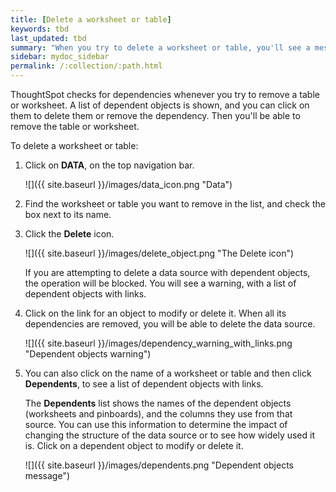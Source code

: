 ```yaml
---
title: [Delete a worksheet or table]
keywords: tbd
last_updated: tbd
summary: "When you try to delete a worksheet or table, you'll see a message listing any dependent objects that must be removed first."
sidebar: mydoc_sidebar
permalink: /:collection/:path.html
---
```

ThoughtSpot checks for dependencies whenever you try to remove a table or worksheet. A list of dependent objects is shown, and you can click on them to delete them or remove the dependency. Then you'll be able to remove the table or worksheet.

To delete a worksheet or table:

1. Click on **DATA**, on the top navigation bar.

     ![]({{ site.baseurl }}/images/data_icon.png "Data")

2. Find the worksheet or table you want to remove in the list, and check the box next to its name.
3. Click the **Delete** icon.

     ![]({{ site.baseurl }}/images/delete_object.png "The Delete icon")

     If you are attempting to delete a data source with dependent objects, the operation will be blocked. You will see a warning, with a list of dependent objects with links.

4. Click on the link for an object to modify or delete it.
   When all its dependencies are removed, you will be able to delete the data source.

     ![]({{ site.baseurl }}/images/dependency_warning_with_links.png "Dependent objects warning")

5. You can also click on the name of a worksheet or table and then click **Dependents**, to see a list of dependent objects with links.

    The **Dependents** list shows the names of the dependent objects (worksheets and pinboards), and the columns they use from that source. You can use this information to determine the impact of changing the structure of the data source or to see how widely used it is. Click on a dependent object to modify or delete it.

     ![]({{ site.baseurl }}/images/dependents.png "Dependent objects message")
